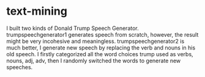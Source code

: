 # text-mining
I built two kinds of Donald Trump Speech Generator.
trumpspeechgenerator1 generates speech from scratch, however, the result might be very incohesive and meaningless.
trumpspeechgenerator2 is much better, I generate new speech by replacing the verb and nouns in his old speech. 
I firstly categorized all the word choices trump used as verbs, nouns, adj, adv, then I randomly switched the words to generate new speeches. 